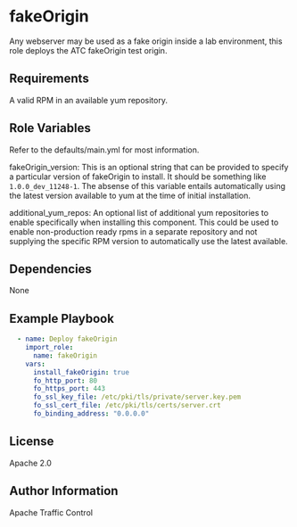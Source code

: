 <!--
    Licensed to the Apache Software Foundation (ASF) under one
    or more contributor license agreements.  See the NOTICE file
    distributed with this work for additional information
    regarding copyright ownership.  The ASF licenses this file
    to you under the Apache License, Version 2.0 (the
    "License"); you may not use this file except in compliance
    with the License.  You may obtain a copy of the License at

      http://www.apache.org/licenses/LICENSE-2.0

    Unless required by applicable law or agreed to in writing,
    software distributed under the License is distributed on an
    "AS IS" BASIS, WITHOUT WARRANTIES OR CONDITIONS OF ANY
    KIND, either express or implied.  See the License for the
    specific language governing permissions and limitations
    under the License.
-->
fakeOrigin
=========

Any webserver may be used as a fake origin inside a lab environment, this role deploys the ATC fakeOrigin test origin.

Requirements
------------

A valid RPM in an available yum repository.

Role Variables
--------------

Refer to the defaults/main.yml for most information.

fakeOrigin_version: This is an optional string that can be provided to specify a particular version of fakeOrigin to install.  It should be something like `1.0.0_dev_11248-1`.  The absense of this variable entails automatically using the latest version available to yum at the time of initial installation.

additional_yum_repos: An optional list of additional yum repositories to enable specifically when installing this component.  This could be used to enable non-production ready rpms in a separate repository and not supplying the specific RPM version to automatically use the latest available.

Dependencies
------------

None

Example Playbook
----------------
```yaml
  - name: Deploy fakeOrigin
    import_role:
      name: fakeOrigin
    vars:
      install_fakeOrigin: true
      fo_http_port: 80
      fo_https_port: 443
      fo_ssl_key_file: /etc/pki/tls/private/server.key.pem
      fo_ssl_cert_file: /etc/pki/tls/certs/server.crt
      fo_binding_address: "0.0.0.0"
```

License
-------

Apache 2.0

Author Information
------------------

Apache Traffic Control
